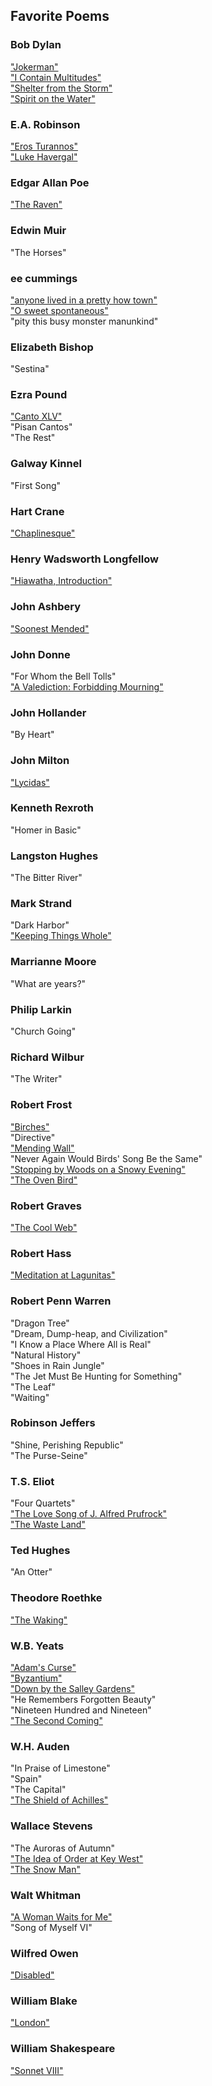 ## Favorite Poems

### Bob Dylan 
["Jokerman"](https://www.youtube.com/watch?v=foVjD4xPT1I)  
["I Contain Multitudes"](https://www.youtube.com/watch?v=pgEP8teNXwY)  
["Shelter from the Storm"](https://www.youtube.com/watch?v=-gsDBuHwqbM)  
["Spirit on the Water"](https://www.youtube.com/watch?v=0NJetQTkK84)  

### E.A. Robinson 
["Eros Turannos"](https://www.poetryfoundation.org/poetrymagazine/poems/12839/eros-turannos)  
["Luke Havergal"](https://www.poetryfoundation.org/poems/46465/luke-havergal)  

### Edgar Allan Poe
["The Raven"](https://www.poetryfoundation.org/poems/48860/the-raven)

### Edwin Muir 
"The Horses"  

### ee cummings 
["anyone lived in a pretty how town"](https://www.poetryfoundation.org/poetrymagazine/poems/22653/anyone-lived-in-a-pretty-how-town)  
["O sweet spontaneous"](https://www.poetryfoundation.org/poems/148505/o-sweet-spontaneous-5bf31932ce110)  
"pity this busy monster manunkind"  

### Elizabeth Bishop 
"Sestina"  

### Ezra Pound 
["Canto XLV"](https://www.poetryfoundation.org/poems/54319/canto-xlv)  
"Pisan Cantos"  
"The Rest"  

### Galway Kinnel 
"First Song"  

### Hart Crane 
["Chaplinesque"](https://www.poetryfoundation.org/poems/43257/chaplinesque)  

### Henry Wadsworth Longfellow 
["Hiawatha, Introduction"](https://naxosaudiobooks.com/hiawatha-unabridged/)  

### John Ashbery 
["Soonest Mended"](https://www.poetryfoundation.org/poems/47765/soonest-mended)  

### John Donne 
"For Whom the Bell Tolls"  
["A Valediction: Forbidding Mourning"](https://www.poetryfoundation.org/poems/44131/a-valediction-forbidding-mourning)  

### John Hollander 
"By Heart"  

### John Milton 
["Lycidas"](https://www.poetryfoundation.org/poems/44733/lycidas)  

### Kenneth Rexroth 
"Homer in Basic"  

### Langston Hughes 
"The Bitter River"  

### Mark Strand 
"Dark Harbor"  
["Keeping Things Whole"](https://www.poetryfoundation.org/poems/47541/keeping-things-whole)  

### Marrianne Moore 
"What are years?"  

### Philip Larkin 
"Church Going"  

### Richard Wilbur 
"The Writer"  

### Robert Frost 
["Birches"](https://www.poetryfoundation.org/poems/44260/birches)  
"Directive"  
["Mending Wall"](https://www.poetryfoundation.org/poems/44266/mending-wall)  
"Never Again Would Birds' Song Be the Same"  
["Stopping by Woods on a Snowy Evening"](https://www.poetryfoundation.org/poems/42891/stopping-by-woods-on-a-snowy-evening)  
["The Oven Bird"](https://www.poetryfoundation.org/poems/44269/the-oven-bird)  

### Robert Graves 
["The Cool Web"](https://www.poetryfoundation.org/poetrymagazine/browse?contentId=17542)  

### Robert Hass 
["Meditation at Lagunitas"](https://www.poetryfoundation.org/poems/47553/meditation-at-lagunitas)  

### Robert Penn Warren 
"Dragon Tree"  
"Dream, Dump-heap, and Civilization"  
"I Know a Place Where All is Real"  
"Natural History"  
"Shoes in Rain Jungle"  
"The Jet Must Be Hunting for Something"  
"The Leaf"  
"Waiting" 

### Robinson Jeffers 
"Shine, Perishing Republic"  
"The Purse-Seine"  

### T.S. Eliot 
"Four Quartets"  
["The Love Song of J. Alfred Prufrock"](https://www.poetryfoundation.org/poetrymagazine/poems/44212/the-love-song-of-j-alfred-prufrock)  
["The Waste Land"](https://www.poetryfoundation.org/poems/47311/the-waste-land)  

### Ted Hughes
"An Otter"  

### Theodore Roethke 
["The Waking"](https://www.poetryfoundation.org/poems/43333/the-waking-56d2220f25315)  

### W.B. Yeats 
["Adam's Curse"](https://www.poetryfoundation.org/poems/43285/adams-curse)  
["Byzantium"](https://www.poetryfoundation.org/poems/43296/byzantium)  
["Down by the Salley Gardens"](https://www.poetryfoundation.org/poems/50311/down-by-the-salley-gardens)  
"He Remembers Forgotten Beauty"  
"Nineteen Hundred and Nineteen"  
["The Second Coming"](https://www.poetryfoundation.org/poems/43290/the-second-coming)  

### W.H. Auden 
"In Praise of Limestone"  
"Spain"  
"The Capital"  
["The Shield of Achilles"](https://www.poetryfoundation.org/poetrymagazine/browse?contentId=26040)  

### Wallace Stevens 
"The Auroras of Autumn"  
["The Idea of Order at Key West"](https://www.poetryfoundation.org/poems/43431/the-idea-of-order-at-key-west)  
["The Snow Man"](https://www.poetryfoundation.org/poems/45235/the-snow-man-56d224a6d4e90)  

### Walt Whitman 
["A Woman Waits for Me"](https://poets.org/poem/woman-waits-me)  
"Song of Myself VI"  

### Wilfred Owen 
["Disabled"](https://www.poetryfoundation.org/poems/57285/disabled)  

### William Blake 
["London"](https://www.poetryfoundation.org/poems/43673/london-56d222777e969)  

### William Shakespeare 
["Sonnet VIII"](http://shakespeare.mit.edu/Poetry/sonnet.VIII.html)  
